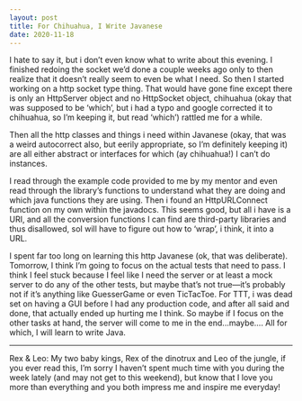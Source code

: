 ```yaml
---
layout: post
title: For Chihuahua, I Write Javanese
date: 2020-11-18
---
```


I hate to say it, but i don’t even know what to write about this evening.  I finished redoing the socket we’d done a couple weeks ago only to then realize that it doesn’t really seem to even be what I need.  So then I started working on a http socket type thing.  That would have gone fine except there is only an HttpServer object and no HttpSocket object, chihuahua (okay that was supposed to be ‘which’, but i had a typo and google corrected it to chihuahua, so I’m keeping it, but read ‘which’) rattled me for a while.

Then all the http classes and things i need within Javanese (okay, that was a weird autocorrect also, but eerily appropriate, so I’m definitely keeping it) are all either abstract or interfaces for which (ay chihuahua!) I can’t do instances.  

I read through the example code provided to me by my mentor and even read through the library’s functions to understand what they are doing and which java functions they are using.  Then i found an HttpURLConnect function on my own within the javadocs.  This seems good, but all i have is a URI, and all the conversion functions I can find are third-party libraries and thus disallowed, soI will have to figure out how to ‘wrap’, i think, it into a URL.  

I spent far too long on learning this http Javanese (ok, that was deliberate).  Tomorrow, I think I’m going to focus on the actual tests that need to pass.  I think I feel stuck because I feel like I need the server or at least a mock server to do any of the other tests, but maybe that’s not true—it’s probably not if it’s anything like GuesserGame or even TicTacToe.  For TTT, i was dead set on having a GUI before I had any production code, and after all said and done, that actually ended up hurting me I think.  So maybe if I focus on the other tasks at hand, the server will come to me in the end...maybe….  All for which, I will learn to write Java.

***
Rex & Leo:  My two baby kings, Rex of the dinotrux and Leo of the jungle, if you ever read this, I’m sorry I haven’t spent much time with you during the week lately (and may not get to this weekend), but know that I love you more than everything and you both impress me and inspire me everyday!

